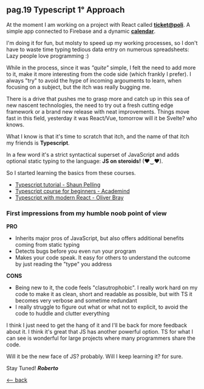 ## pag.19 Typescript 1° Approach

At the moment I am working on a project with React called **[ticket@poli](https://ticket-polimi.netlify.app)**. A simple app connected to Firebase and a dynamic **[calendar](https://fullcalendar.io/docs/react)**.

I'm doing it for fun, but molsty to speed up my working processes, so I don't have to waste time typing tedious data entry on numerous spreadsheets: Lazy people love programming :)

While in the process, since it was _"quite"_ simple, I felt the need to add more to it, make it more interesting from the code side (which frankly I prefer). I always "try" to avoid the hype of incoming argouments to learn, when focusing on a subject, but the itch was really bugging me.

There is a drive that pushes me to grasp more and catch up in this sea of new nascent technologies, the need to try out a fresh cutting edge framework or a brand new release with neat improvements. Things move fast in this field, yesterday it was React/Vue, tomorrow will it be Svelte? who knows.

What I know is that it's time to scratch that itch, and the name of that itch my friends is **Typescript**.

In a few word it's a strict syntactical superset of JavaScript and adds optional static typing to the language: **JS on steroids!** (♥‿♥).

So I started learning the basics from these courses.

- [Typescript tutorial - Shaun Pelling](https://www.youtube.com/watch?v=2pZmKW9-I_k&list=PL4cUxeGkcC9gUgr39Q_yD6v-bSyMwKPUI&ab_channel=TheNetNinja)
- [Typescript cpurse for beginners - Academind](https://www.youtube.com/watch?v=BwuLxPH8IDs&ab_channel=Academind)
- [Typescript with modern React - Oliver Bray](https://www.udemy.com/course/typescript-with-react-hooks-and-context/learn/lecture/13873748?start=0#overview)

### First impressions from my humble noob point of view

**PRO**

- Inherits major pros of JavaScript, but also offers additional benefits coming from static typing
- Detects bugs before you even run your program
- Makes your code speak. It easy for others to understand the outcome by just reading the "type" you address

**CONS**

- Being new to it, the code feels "clasutrophobic". I really work hard on my code to make it as clean, short and readable as possible, but with TS it becomes very verbose and sometime redundant
- I really struggle to figure out what or what not to explicit, to avoid the code to huddle and clutter everything

I think I just need to get the hang of it and I'll be back for more feedback about it. I think it's great that JS has another powerful option. TS for what I can see is wonderful for large projects where many programmers share the code.

Will it be the new face of JS? probably.
Will I keep learning it? for sure.

Stay Tuned!
**_Roberto_**

[<-- back](http://localhost:3000/posts)
